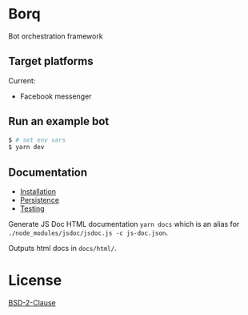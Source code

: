 # Borq
Bot orchestration framework

## Target platforms
Current:
 - Facebook messenger

## Run an example bot
``` bash
$ # set env vars
$ yarn dev
```

## Documentation
 * [Installation](docs/Install.md)
 * [Persistence](docs/Persistence.md)
 * [Testing](docs/Testing.md)


Generate JS Doc HTML documentation `yarn docs` which is an alias
 for `./node_modules/jsdoc/jsdoc.js -c js-doc.json`.

Outputs html docs in `docs/html/`.

# License
[BSD-2-Clause](LICENSE)
